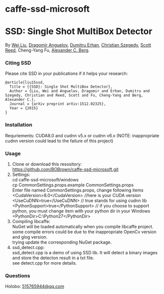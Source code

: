 # caffe-ssd-microsoft

# SSD: Single Shot MultiBox Detector
By [Wei Liu](http://www.cs.unc.edu/~wliu/), [Dragomir Anguelov](http://research.google.com/pubs/DragomirAnguelov.html), [Dumitru Erhan](http://research.google.com/pubs/DumitruErhan.html), [Christian Szegedy](http://research.google.com/pubs/ChristianSzegedy.html), [Scott Reed](http://www-personal.umich.edu/~reedscot/), Cheng-Yang Fu, [Alexander C. Berg](http://acberg.com).

### Citing SSD

Please cite SSD in your publications if it helps your research:

    @article{liu15ssd,
      Title = {{SSD}: Single Shot MultiBox Detector},
      Author = {Liu, Wei and Anguelov, Dragomir and Erhan, Dumitru and Szegedy, Christian and Reed, Scott and Fu, Cheng-Yang and Berg, Alexander C.},
      Journal = {arXiv preprint arXiv:1512.02325},
      Year = {2015}
    }
	
### Installation
Requriements: CUDA8.0 and cudnn v5.x or  cudnn v6.x (NOTE: inappropriate cudnn version could lead to the failure of this project)

### Usage
  1. Clone or download this resository:<br>
  https://github.com/BOBrown/caffe-ssd-microsoft.git<br>
  2. Settings:<br>
  cd caffe-ssd-microsoft/windows<br>
  cp CommonSettings.props.example CommonSettings.props<br>
  Enter file named CommonSettings.props, change following items<br>
    \<CudaVersion>8.0\</CudaVersion>  //here is your CUDA version<br>
	\<UseCuDNN>true\</UseCuDNN>       // true stands for using cudnn lib<br>
	\<PythonSupport>true\</PythonSupport> // if you choose to support python, you must change <PythonDir> item with your python dir in your Windows<br>
	\<PythonDir>C:\Python27\</PythonDir> <br>
  3. Compiling libcaffe:<br>
  NuGet will be loaded automatically when you compile libcaffe project.<br>
  some compile errors could be due to the inappropriate OpenCv version and glog version.<br>
  trying update the corresponding NuGet package.<br>
  4. ssd_detect.cpp:<br>
  ssd_detect.cpp is a demo of using SSD lib. It will detect a binary images and store the detecton result in a txt file.<br>
  see detect.cpp for more details.<br>

### Questions

Holobo: 515765944@qq.com  